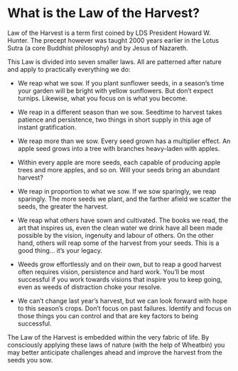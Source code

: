 What is the Law of the Harvest?
===============

Law of the Harvest is a term first coined by LDS President Howard W. Hunter. The precept however was taught 2000 years earlier in the Lotus Sutra (a core Buddhist philosophy) and by Jesus of Nazareth.

This Law is divided into seven smaller laws. All are patterned after nature and apply to practically everything we do:

- We reap what we sow. If you plant sunflower seeds, in a season’s time your garden will be bright with yellow sunflowers. But don’t expect turnips. Likewise, what you focus on is what you become.

- We reap in a different season than  we sow. Seedtime to harvest takes patience and persistence, two things in short supply in this age of instant gratification.

- We reap more than we sow. Every seed grown has a multiplier effect. An apple seed grows into a tree with branches heavy-laden with apples.

- Within  every apple are more seeds, each capable of producing apple trees and more apples, and so on. Will your seeds bring an abundant harvest?

- We reap  in  proportion to what  we sow. If we sow sparingly, we reap sparingly. The more seeds we plant, and the farther afield we scatter the seeds, the greater the harvest.

- We reap  what others  have sown and  cultivated. The books we read, the art that inspires us, even the clean water we drink  have all been made possible by the vision, ingenuity and labour of others. On the other hand, others will reap some of the harvest from your seeds. This is a good thing... it’s your legacy.

- Weeds grow effortlessly and on their  own, but to reap a good harvest often requires vision, persistence and hard work. You’ll  be most successful if you work towards visions that inspire you to keep going, even as weeds of distraction choke your resolve.

- We can’t change  last year’s harvest, but we can look forward with hope to this season’s crops. Don’t focus on past failures. Identify and focus on those things you can control and that are key factors to being successful.


The Law of the Harvest is embedded within the very fabric of life. By consciously applying these laws of nature (with the help of Wheatbin) you may better anticipate challenges ahead and improve the harvest from the seeds you sow.


